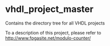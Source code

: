 # vhdl_project_master
Contains the directory tree for all VHDL projects

To a description of this project, please refer to http://www.fpgasite.net/modulo-counter/

